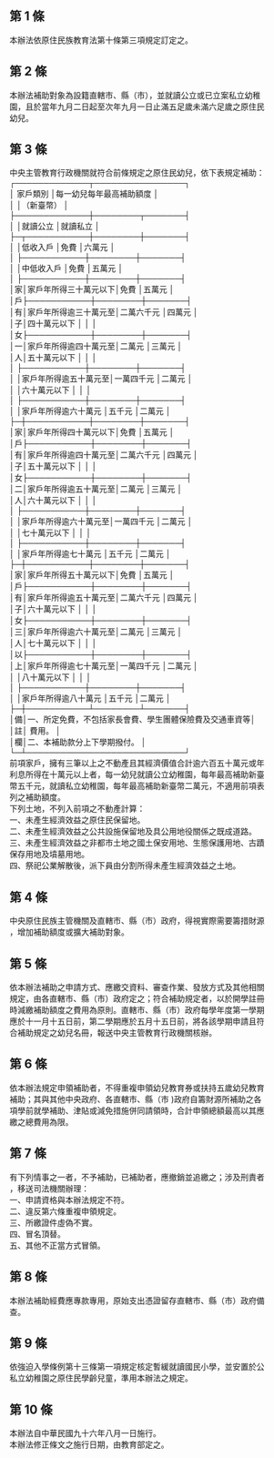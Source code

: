 第 1 條
-------
本辦法依原住民族教育法第十條第三項規定訂定之。

第 2 條
-------
本辦法補助對象為設籍直轄市、縣（市），並就讀公立或已立案私立幼稚  
園，且於當年九月二日起至次年九月一日止滿五足歲未滿六足歲之原住民  
幼兒。

第 3 條
-------
中央主管教育行政機關就符合前條規定之原住民幼兒，依下表規定補助：  
┌─────────────┬────────────────┐  
│    家戶類別              │每一幼兒每年最高補助額度        │  
│                          │（新臺幣）                      │  
├─────────────┼────────┬───────┤  
│                          │就讀公立        │就讀私立      │  
├─┬───────────┼────────┼───────┤  
│  │低收入戶              │免費            │六萬元        │  
│  ├───────────┼────────┼───────┤  
│  │中低收入戶            │免費            │五萬元        │  
│  ├───────────┼────────┼───────┤  
│家│家戶年所得三十萬元以下│免費            │五萬元        │  
│戶├───────────┼────────┼───────┤  
│有│家戶年所得逾三十萬元至│二萬六千元      │四萬元        │  
│子│四十萬元以下          │                │              │  
│女├───────────┼────────┼───────┤  
│一│家戶年所得逾四十萬元至│二萬元          │三萬元        │  
│人│五十萬元以下          │                │              │  
│  ├───────────┼────────┼───────┤  
│  │家戶年所得逾五十萬元至│一萬四千元      │二萬元        │  
│  │六十萬元以下          │                │              │  
│  ├───────────┼────────┼───────┤  
│  │家戶年所得逾六十萬元  │五千元          │二萬元        │  
├─┼───────────┼────────┼───────┤  
│家│家戶年所得四十萬元以下│免費            │五萬元        │  
│戶├───────────┼────────┼───────┤  
│有│家戶年所得逾四十萬元至│二萬六千元      │四萬元        │  
│子│五十萬元以下          │                │              │  
│女├───────────┼────────┼───────┤  
│二│家戶年所得逾五十萬元至│二萬元          │三萬元        │  
│人│六十萬元以下          │                │              │  
│  ├───────────┼────────┼───────┤  
│  │家戶年所得逾六十萬元至│一萬四千元      │二萬元        │  
│  │七十萬元以下          │                │              │  
│  ├───────────┼────────┼───────┤  
│  │家戶年所得逾七十萬元  │五千元          │二萬元        │  
├─┼───────────┼────────┼───────┤  
│家│家戶年所得五十萬元以下│免費            │五萬元        │  
│戶├───────────┼────────┼───────┤  
│有│家戶年所得逾五十萬元至│二萬六千元      │四萬元        │  
│子│六十萬元以下          │                │              │  
│女├───────────┼────────┼───────┤  
│三│家戶年所得逾六十萬元至│二萬元          │三萬元        │  
│人│七十萬元以下          │                │              │  
│以├───────────┼────────┼───────┤  
│上│家戶年所得逾七十萬元至│一萬四千元      │二萬元        │  
│  │八十萬元以下          │                │              │  
│  ├───────────┼────────┼───────┤  
│  │家戶年所得逾八十萬元  │五千元          │二萬元        │  
├─┼───────────┴────────┴───────┤  
│備│一、所定免費，不包括家長會費、學生團體保險費及交通車資等│  
│註│    費用。                                              │  
│欄│二、本補助款分上下學期撥付。                            │  
└─┴────────────────────────────┘  
前項家戶，擁有三筆以上之不動產且其經濟價值合計逾六百五十萬元或年  
利息所得在十萬元以上者，每一幼兒就讀公立幼稚園，每年最高補助新臺  
幣五千元，就讀私立幼稚園，每年最高補助新臺幣二萬元，不適用前項表  
列之補助額度。  
下列土地，不列入前項之不動產計算：  
一、未產生經濟效益之原住民保留地。  
二、未產生經濟效益之公共設施保留地及具公用地役關係之既成道路。  
三、未產生經濟效益之非都市土地之國土保安用地、生態保護用地、古蹟  
    保存用地及墳墓用地。  
四、祭祀公業解散後，派下員由分割所得未產生經濟效益之土地。

第 4 條
-------
中央原住民族主管機關及直轄市、縣（市）政府，得視實際需要籌措財源  
，增加補助額度或擴大補助對象。

第 5 條
-------
依本辦法補助之申請方式、應繳交資料、審查作業、發放方式及其他相關  
規定，由各直轄市、縣（市）政府定之；符合補助規定者，以於開學註冊  
時減繳補助額度之費用為原則。直轄市、縣（市）政府每學年度第一學期  
應於十一月十五日前，第二學期應於五月十五日前，將各該學期申請且符  
合補助規定之幼兒名冊，報送中央主管教育行政機關核辦。

第 6 條
-------
依本辦法規定申領補助者，不得重複申領幼兒教育券或扶持五歲幼兒教育  
補助；其與其他中央政府、各直轄市、縣（市 )政府自籌財源所補助之各  
項學前就學補助、津貼或減免措施併同請領時，合計申領總額最高以其應  
繳之總費用為限。

第 7 條
-------
有下列情事之一者，不予補助，已補助者，應撤銷並追繳之；涉及刑責者  
，移送司法機關辦理：  
一、申請資格與本辦法規定不符。  
二、違反第六條重複申領規定。  
三、所繳證件虛偽不實。  
四、冒名頂替。  
五、其他不正當方式冒領。

第 8 條
-------
本辦法補助經費應專款專用，原始支出憑證留存直轄市、縣（市）政府備  
查。

第 9 條
-------
依強迫入學條例第十三條第一項規定核定暫緩就讀國民小學，並安置於公  
私立幼稚園之原住民學齡兒童，準用本辦法之規定。

第 10 條
--------
本辦法自中華民國九十六年八月一日施行。  
本辦法修正條文之施行日期，由教育部定之。

